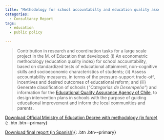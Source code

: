 ```yaml
---
title: "Methodology for school accountabilty and education quality assessment in inequality contexts in Chile"
categories:
  - Consultancy Report
tags:
  - education 
  - public policy
  
---
```

> Contribution in research and coordination tasks for a large scale project in the M. of Education that developed: (i) An econometric methodology (education quality index) for school accountability, based on standardized tests of educational attainment, non-cognitive skills and socioeconomic characteristics of students; (ii) Assess accountability measures, in terms of the pressure-support trade-off, incentives and desired outcomes of educational reform; and (iii) Generate classification of schools (*"Categorias de Desempeño"*) and information for the [Educational Quality Assurance Agency of Chile](https://www.agenciaeducacion.cl), to design intervention plans in schools with the purpose of guiding educational improvement and inform the local communities and parents.

[Download Official Ministry of Education Decree with methodology (in force)](https://bcn.cl/3egtr){: .btn .btn--primary}

[Download final report (in Spanish)](https://alvaroeh.github.io/assets/2013_07_12_Informe_Fundamentos_Metodología_Ordenación_Establecimientos.pdf){: .btn .btn--primary}
